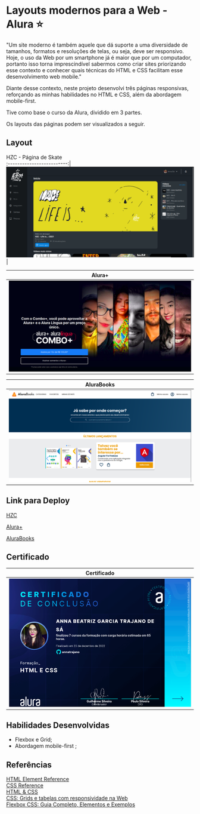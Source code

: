 # Layouts modernos para a Web - Alura ⭐

"Um site moderno é também aquele que dá suporte a uma diversidade de tamanhos, 
formatos e resoluções de telas, ou seja, deve ser responsivo. Hoje, o uso da Web por um smartphone já é maior que por um computador, 
portanto isso torna imprescindível sabermos como criar sites priorizando esse contexto e conhecer quais técnicas do HTML e CSS 
facilitam esse desenvolvimento web mobile."

Diante desse contexto, neste projeto desenvolvi três páginas responsivas, reforçando as minhas habilidades no HTML e CSS, além da abordagem
mobile-first.

Tive como base o curso da Alura, dividido em 3 partes. 

Os layouts das páginas podem ser visualizados a seguir.


## Layout

HZC - Página de Skate          
:-------------------------:|
![Screeshot](./img/hzc.png)  |

Alura+            |         
:-------------------------:|
![Screeshot](./img/alura-plus.png)  |


AluraBooks           |        
:-------------------------:|
![Screeshot](./img/alura-books.png)  |


## Link para Deploy

[HZC](https://css-alura-fff6-3r07ulp35-annatrajano.vercel.app/)<br>

[Alura+](https://css-alura.vercel.app/)<br>

[AluraBooks](https://css-alura-y2ev.vercel.app/)<br>


## Certificado

Certificado            |         
:-------------------------:|
![Screeshot](./img/certificado.png)  |


## Habilidades Desenvolvidas

 - Flexbox e Grid;
 - Abordagem mobile-first ;

 
 ## Referências
[HTML Element Reference](https://www.w3schools.com/TAGS/default.asp)<br>
[CSS Reference](https://www.w3schools.com/cssref/index.php)<br>
[HTML & CSS](https://cursos.alura.com.br/formacao-html-e-css)<br>
[CSS: Grids e tabelas com responsividade na Web](https://www.alura.com.br/artigos/como-fazer-grids-e-a-responsividade-na-web)<br>
[Flexbox CSS: Guia Completo, Elementos e Exemplos](https://www.alura.com.br/artigos/css-guia-do-flexbox)<br>
